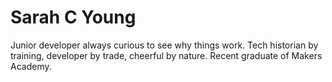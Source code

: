 # Sarah C Young

Junior developer always curious to see why things work. Tech historian by training, developer by trade, cheerful by nature. Recent graduate of Makers Academy.